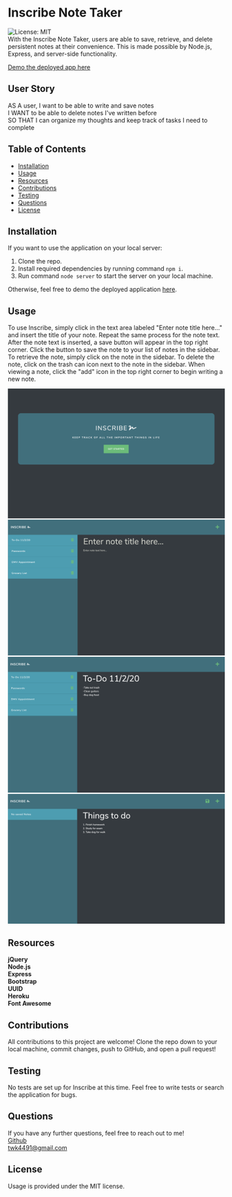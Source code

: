 # Inscribe Note Taker 
![License: MIT](https://img.shields.io/badge/License-MIT-yellow.svg) <br>
With the Inscribe Note Taker, users are able to save, retrieve, and delete persistent notes at their convenience.  This is made possible by Node.js, Express, and server-side functionality.

<a href="https://inscribe-notes.herokuapp.com/" target="_blank">Demo the deployed app here</a>

## User Story
AS A user, I want to be able to write and save notes <br>
I WANT to be able to delete notes I've written before <br>
SO THAT I can organize my thoughts and keep track of tasks I need to complete

## Table of Contents
* [Installation](#installation)
* [Usage](#usage)
* [Resources](#resources)
* [Contributions](#contributions)
* [Testing](#testing)
* [Questions](#questions)
* [License](#license)


## Installation
If you want to use the application on your local server:
1. Clone the repo.
2. Install required dependencies by running command ```npm i```.
3. Run command ```node server``` to start the server on your local machine.

Otherwise, feel free to demo the deployed application <a href="https://inscribe-notes.herokuapp.com/" target="_blank">here</a>.

## Usage
To use Inscribe, simply click in the text area labeled "Enter note title here..." and insert the title of your note.  Repeat the same process for the note text.  After the note text is inserted, a save button will appear in the top right corner.  Click the button to save the note to your list of notes in the sidebar.  To retrieve the note, simply click on the note in the sidebar.  To delete the note, click on the trash can icon next to the note in the sidebar. When viewing a note, click the "add" icon in the top right corner to begin writing a new note.

<img src = "Develop/images/root.png" alt="screenshot of inscribe">
<img src = "Develop/images/note.png" alt="screenshot of inscribe">
<img src = "Develop/images/view-note.png" alt="screenshot of inscribe">
<img src = "Develop/images/save.png" alt="screenshot of inscribe">


## Resources
**jQuery** <br>
**Node.js** <br>
**Express** <br>
**Bootstrap** <br>
**UUID** <br>
**Heroku** <br>
**Font Awesome**


## Contributions
All contributions to this project are welcome!  Clone the repo down to your local machine, commit changes, push to GitHub, and open a pull request!

## Testing
No tests are set up for Inscribe at this time.  Feel free to write tests or search the application for bugs.  

## Questions
If you have any further questions, feel free to reach out to me! <br>
<a href='https://www.github.com/twkirkpatrick' target="_blank">Github</a> <br>
<a href='mailto:twk4491@gmail.com' target="_blank">twk4491@gmail.com</a>

## License
Usage is provided under the MIT license.
